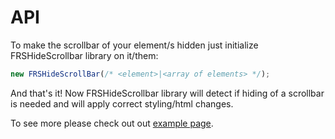 # API

To make the scrollbar of your element/s hidden just initialize FRSHideScrollbar library on it/them:

```javascript
new FRSHideScrollBar(/* <element>|<array of elements> */);

```

And that's it! Now FRSHideScrollbar library will detect if hiding of a scrollbar is needed and will apply correct styling/html changes.

To see more please check out out [example page](/FRS-hide-scrollbar/example).
